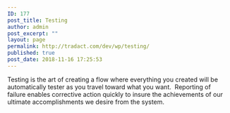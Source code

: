 ```yaml
---
ID: 177
post_title: Testing
author: admin
post_excerpt: ""
layout: page
permalink: http://tradact.com/dev/wp/testing/
published: true
post_date: 2018-11-16 17:25:53
---
```

<!-- wp:paragraph -->
<p>Testing is the art of creating a flow where everything you created will be automatically tester as you travel toward what you want.  Reporting of failure enables corrective action quickly to insure the achievements of our ultimate accomplishments we desire from the system.</p>
<!-- /wp:paragraph -->